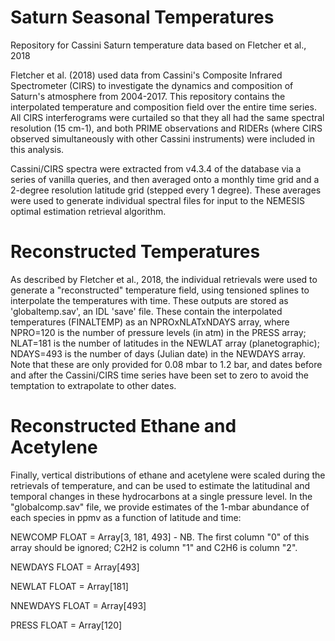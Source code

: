 # Saturn Seasonal Temperatures
Repository for Cassini Saturn temperature data based on Fletcher et al., 2018

Fletcher et al. (2018) used data from Cassini's Composite Infrared Spectrometer (CIRS) to investigate the dynamics and composition of Saturn's atmosphere from 2004-2017.  This repository contains the interpolated temperature and composition field over the entire time series.  All CIRS interferograms were curtailed so that they all had the same spectral resolution (15 cm-1), and both PRIME observations and RIDERs (where CIRS observed simultaneously with other Cassini instruments) were included in this analysis.

Cassini/CIRS spectra were extracted from v4.3.4 of the database via a series of vanilla queries, and then averaged onto a monthly time grid and a 2-degree resolution latitude grid (stepped every 1 degree).  These averages were used to generate individual spectral files for input to the NEMESIS optimal estimation retrieval algorithm.  

# Reconstructed Temperatures
As described by Fletcher et al., 2018, the individual retrievals were used to generate a "reconstructed" temperature field, using tensioned splines to interpolate the temperatures with time.  These outputs are stored as 'globaltemp.sav', an IDL 'save' file.  These contain
the interpolated temperatures (FINALTEMP) as an NPROxNLATxNDAYS array, where NPRO=120 is the number of pressure levels (in atm) in the PRESS array; NLAT=181 is the number of latitudes in the NEWLAT array (planetographic); NDAYS=493 is the number of days (Julian date) in
the NEWDAYS array.  Note that these are only provided for 0.08 mbar to 1.2 bar, and dates before and after the Cassini/CIRS time series have been set to zero to avoid the temptation to extrapolate to other dates.

# Reconstructed Ethane and Acetylene
Finally, vertical distributions of ethane and acetylene were scaled during the retrievals of temperature, and can be used to estimate the latitudinal and temporal changes in these hydrocarbons at a single pressure level.  In the "globalcomp.sav" file, we provide estimates of the 1-mbar abundance of each species in ppmv as a function of latitude and time:

NEWCOMP         FLOAT     = Array[3, 181, 493] - NB.  The first column "0" of this array should be ignored; C2H2 is column "1" and C2H6 is column "2".

NEWDAYS         FLOAT     = Array[493]

NEWLAT          FLOAT     = Array[181]

NNEWDAYS        FLOAT     = Array[493]

PRESS           FLOAT     = Array[120]




